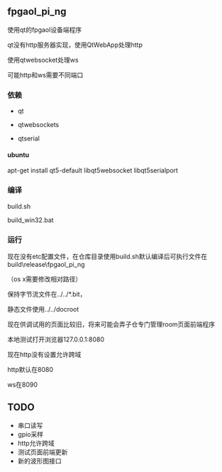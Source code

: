 ## fpgaol_pi_ng

使用qt的fpgaol设备端程序

qt没有http服务器实现，使用QtWebApp处理http

使用qtwebsocket处理ws

可能http和ws需要不同端口

### 依赖

* qt

* qtwebsockets

* qtserial

#### ubuntu

apt-get install qt5-default libqt5websocket libqt5serialport

### 编译

build.sh

build_win32.bat

### 运行

现在没有etc配置文件，在仓库目录使用build.sh默认编译后可执行文件在build\release\fpgaol_pi_ng

（os x需要修改相对路径）

保持字节流文件在../../*.bit，

静态文件使用../../docroot

现在供调试用的页面比较旧，将来可能会弄子仓专门管理room页面前端程序

本地测试打开浏览器127.0.0.1:8080

现在http没有设置允许跨域

http默认在8080

ws在8090

## TODO

* 串口读写
* gpio采样
* http允许跨域
* 测试页面前端更新
* 新的波形图接口